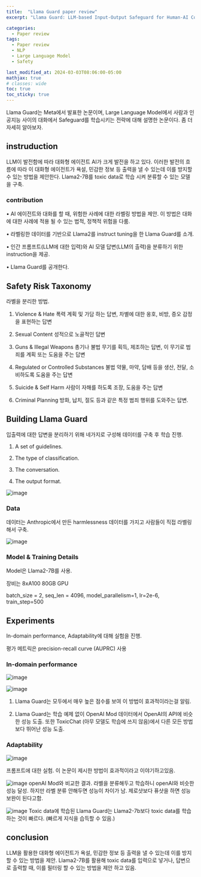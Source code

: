 ```yaml
---
title:  "Llama Guard paper review"
excerpt: "Llama Guard: LLM-based Input-Output Safeguard for Human-AI Conversations"

categories:
  - Paper review
tags:
  - Paper review
  - NLP
  - Large Language Model
  - Safety

last_modified_at: 2024-03-03T08:06:00-05:00
mathjax: true
# classes: wide
toc: true
toc_sticky: true
---
```


Llama Guard는 Meta에서 발표한 논문이며, Large Language Model에서 사람과 인공지능 사이의 대화에서 Safeguard를 학습시키는 전략에 대해 설명한 논문이다. 
좀 더 자세히 알아보자. 

## instruduction

LLM이 발전함에 따라 대화형 에이전트 AI가 크게 발전을 하고 있다.
이러한 발전의 흐름에 따라 이 대화형 에이전트가 욕설, 민감한 정보 등 출력을 낼 수 있는데
이를 방지할 수 있는 방법을 제안한다. Llama2-7B를 toxic data로 학습 시켜 분류할 수 있는 모델을 구축.

### contribution
• AI 에이전트와 대화를 할 때, 위험한 사례에 대한 라벨링 방법을 제안. 
  이 방법은 대화에 대한 사례에 적용 될 수 있는 법적, 정책적 위험을 다룸.

• 라벨링한 데이터를 기반으로 Llama2를 instruct tuning을 한 Llama Guard를 소개.

• 인간 프롬프트(LLM에 대한 입력)와 AI 모델 답변(LLM의 출력)을 분류하기 위한 instruction을 제공.

• Llama Guard를 공개한다.

## Safety Risk Taxonomy

라벨을 분리한 방법.

1. Violence & Hate
폭력 계획 및 가담 하는 답변, 차별에 대한 옹호, 비방, 증오 감정을 표현하는 답변 

2. Sexual Content 
성적으로 노골적인 답변

3. Guns & Illegal Weapons 
총기나 불법 무기를 획득, 제조하는 답변, 이 무기로 범죄를 계획 또는 도움을 주는 답변

4. Regulated or Controlled Substances
불법 약물, 마약, 담배 등을 생산, 전달, 소비하도록 도움을 주는 답변

5. Suicide & Self Harm
사람이 자해를 하도록 조장, 도움을 주는 답변

6. Criminal Planning
방화, 납치, 절도 등과 같은 특정 범죄 행위를 도와주는 답변.

## Building Llama Guard
입출력에 대한 답변을 분리하기 위해 네가지로 구성해 데이터를 구축 후 학습 진행. 

1. A set of guidelines. 

2. The type of classification.

3. The conversation.

4. The output format.

![image](https://github.com/momozzing/KLUE-TOD/assets/60643542/c7723a73-ab0d-4833-b8be-3f120845a107)

### Data
데이터는 Anthropic에서 만든 harmlessness 데이터를 가지고 사람들이 직접 라벨링해서 구축. 

![image](https://github.com/momozzing/KLUE-TOD/assets/60643542/3c5370e1-6578-4264-b5ab-71f6065aa58e)

### Model & Training Details

Model은 Llama2-7B를 사용. 

장비는 8xA100 80GB GPU

batch_size = 2, seq_len = 4096, model_parallelism=1, lr=2e-6, train_step=500

## Experiments
In-domain performance, Adaptability에 대해 실험을 진행.

평가 메트릭은 precision-recall curve (AUPRC) 사용

### In-domain performance
![image](https://github.com/momozzing/KLUE-TOD/assets/60643542/6f0fb5c7-07ca-49f7-80b7-d27eeaa3b023)

![image](https://github.com/momozzing/KLUE-TOD/assets/60643542/ac4ac0a7-a51f-41b6-ad84-2423c55472db)

1. Llama Guard는 모두에서 매우 높은 점수를 보여 이 방법이 효과적이라는걸 알림.

2. Llama Guard는 학습 예제 없이 OpenAI Mod 데이터에서 OpenAI의 API에 비슷한 성능 도출.
또한 ToxicChat (아무 모델도 학습에 쓰지 않음)에서 다른 모든 방법보다 뛰어난 성능 도출.

### Adaptability
![image](https://github.com/momozzing/KLUE-TOD/assets/60643542/ba023b74-b84b-40f6-8f15-18d0117d4e08)

프롬프트에 대한 실험. 이 논문이 제시한 방법이 효과적이라고 이야기하고있음.

![image](https://github.com/momozzing/KLUE-TOD/assets/60643542/79b46ba5-050c-40bf-a54d-31aef363d2db)
openAI Mod와 비교한 결과. 라벨을 분류해두고 학습하니 openAI와 비슷한 성능 달성.
하지만 라벨 분류 안해두면 성능이 차이가 남. 제로샷보다 퓨샷을 하면 성능 보완이 된다고함.


![image](https://github.com/momozzing/KLUE-TOD/assets/60643542/12a18fa4-4f73-4821-81d2-e4a6d1ddbd3c)
Toxic data에 학습된 Llama Guard는 Llama2-7b보다 toxic data를 학습하는 것이 빠르다. (빠르게 지식을 습득할 수 있음.)

## conclusion

LLM을 활용한 대화형 에이전트가 욕설, 민감한 정보 등 출력을 낼 수 있는데
이를 방지할 수 있는 방법을 제안.
Llama2-7B를 활용해 toxic data를 입력으로 넣거나, 답변으로 출력할 때,
이를 필터링 할 수 있는 방법을 제안 하고 있음.
